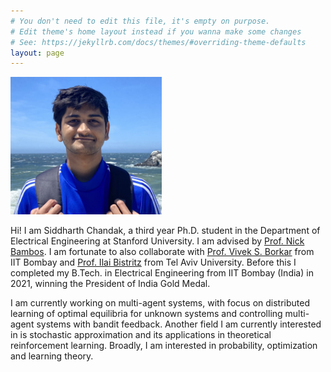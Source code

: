 ```yaml
---
# You don't need to edit this file, it's empty on purpose.
# Edit theme's home layout instead if you wanna make some changes
# See: https://jekyllrb.com/docs/themes/#overriding-theme-defaults
layout: page
---
```



<img src="/2022_SF_Rock_Cropped_3.jpg" alt="Siddharth" style="max-width:242px;max-height:220px">

Hi! I am Siddharth Chandak, a third year Ph.D. student in the Department of Electrical Engineering at Stanford University. I am advised by [Prof. Nick Bambos](https://profiles.stanford.edu/nicholas-bambos). I am fortunate to also collaborate with [Prof. Vivek S. Borkar](https://www.ee.iitb.ac.in/web/people/vivek-shripad-borkar/) from IIT Bombay and [Prof. Ilai Bistritz](https://sites.google.com/view/ilaibistritz/) from Tel Aviv University. Before this I completed my B.Tech. in Electrical Engineering from IIT Bombay (India) in 2021, winning the President of India Gold Medal. 

I am currently working on multi-agent systems, with focus on distributed learning of optimal equilibria for unknown systems and controlling multi-agent systems with bandit feedback. Another field I am currently interested in is stochastic approximation and its applications in theoretical reinforcement learning. Broadly, I am interested in probability, optimization and learning theory.
